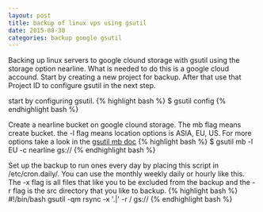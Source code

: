 ```yaml
---
layout: post
title: backup of linux vps using gsutil
date: 2015-08-30
categories: backup google gsutil
---
```

 
Backing up linux servers to google clound storage with gsutil using the storage option nearline. What is needed to do this is a google cloud accound. Start by creating a new project for backup. After that use that Project ID to configure gsutil in the next step.

start by configuring gsutil.
{% highlight bash %}
$ gsutil config
{% endhighlight bash %}

Create a nearline bucket on google clound storage. The mb flag means create bucket. the -l flag means location options is ASIA, EU, US. For more options take a look in the [gsutil mb doc](https://cloud.google.com/storage/docs/gsutil/commands/mb)
{% highlight bash %}
$ gsutil mb -l EU -c nearline gs://<bucket>
{% endhighlight bash %}

Set up the backup to run ones every day by placing this script in /etc/cron.daily/. You can use the monthly weekly daily or hourly like this. The -x flag is all files that like you to be excluded from the backup and the -r flag is the src directory that you like to backup.
{% highlight bash %}
#!/bin/bash
gsutil -qm rsync -x '.<exclude-file>|<exclude-file>' -r /<src-directory>  gs://<bucket>
{% endhighlight bash %}
